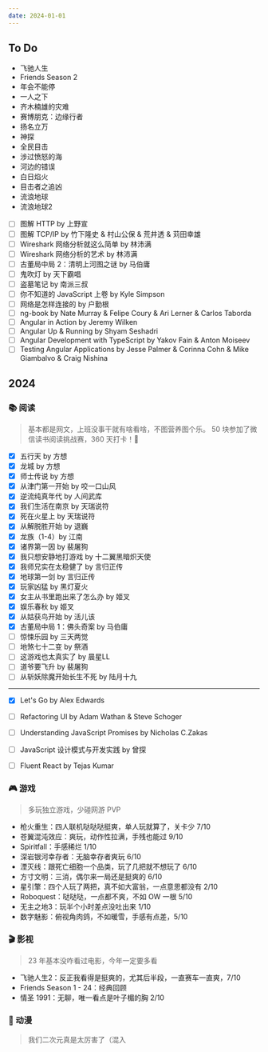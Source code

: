 ```yaml
---
date: 2024-01-01
---
```


## To Do

- 飞驰人生
- Friends Season 2
- 年会不能停
- 一人之下
- 齐木楠雄的灾难
- 赛博朋克：边缘行者
- 扬名立万
- 神探
- 全民目击
- 涉过愤怒的海
- 河边的错误
- 白日焰火
- 目击者之追凶
- 流浪地球
- 流浪地球2

- [ ] 图解 HTTP by 上野宣
- [ ] 图解 TCP/IP by 竹下隆史 & 村山公保 & 荒井透 & 苅田幸雄
- [ ] Wireshark 网络分析就这么简单 by 林沛满
- [ ] Wireshark 网络分析的艺术 by 林沛满
- [ ] 古董局中局 2：清明上河图之谜 by 马伯庸
- [ ] 鬼吹灯 by 天下霸唱
- [ ] 盗墓笔记 by 南派三叔
- [ ] 你不知道的 JavaScript 上卷 by Kyle Simpson
- [ ] 网络是怎样连接的 by 户勤根
- [ ] ng-book by Nate Murray & Felipe Coury & Ari Lerner & Carlos Taborda
- [ ] Angular in Action by Jeremy Wilken
- [ ] Angular Up & Running by Shyam Seshadri
- [ ] Angular Development with TypeScript by Yakov Fain & Anton Moiseev
- [ ] Testing Angular Applications by Jesse Palmer & Corinna Cohn & Mike Giambalvo & Craig Nishina

## 2024

### 📚 阅读

> 基本都是网文，上班没事干就有啥看啥，不图营养图个乐。 50 块参加了微信读书阅读挑战赛，360 天打卡！🛌

- [x] 五行天 by 方想
- [x] 龙城 by 方想
- [x] 师士传说 by 方想
- [x] 从津门第一开始 by 咬一口山风
- [x] 逆流纯真年代 by 人间武库
- [x] 我们生活在南京 by 天瑞说符
- [x] 死在火星上 by 天瑞说符
- [x] 从解脱胜开始 by 退巍
- [x] 龙族（1-4）by 江南
- [x] 诸界第一因 by 裴屠狗
- [x] 我只想安静地打游戏 by 十二翼黑暗炽天使
- [x] 我师兄实在太稳健了 by 言归正传
- [x] 地球第一剑 by 言归正传
- [x] 玩家凶猛 by 黑灯夏火
- [x] 女主从书里跑出来了怎么办 by 姬叉
- [x] 娱乐春秋 by 姬叉
- [x] 从姑获鸟开始 by 活儿该
- [x] 古董局中局 1：佛头奇案 by 马伯庸
- [ ] 惊悚乐园 by 三天两觉
- [ ] 地煞七十二变 by 祭酒
- [ ] 这游戏也太真实了 by 晨星LL
- [ ] 道爷要飞升 by 裴屠狗
- [ ] 从斩妖除魔开始长生不死 by 陆月十九

---

- [x] Let's Go by Alex Edwards
- [ ] Refactoring UI by Adam Wathan & Steve Schoger
- [ ] Understanding JavaScript Promises by Nicholas C.Zakas
- [ ] JavaScript 设计模式与开发实践 by 曾探
- [ ] Fluent React by Tejas Kumar


### 🎮 游戏

> 多玩独立游戏，少碰网游 PVP

- 枪火重生：四人联机哒哒哒挺爽，单人玩就算了，关卡少 7/10
- 苍翼混沌效应：爽玩，动作性拉满，手残也能过 9/10
- Spiritfall：手感稀烂 1/10
- 深岩银河幸存者：无脑幸存者爽玩 6/10
- 湮灭线：跟死亡细胞一个品类，玩了几把就不想玩了 6/10
- 方寸文明：三消，偶尔来一局还是挺爽的 6/10
- 星引擎：四个人玩了两把，真不如大富翁，一点意思都没有 2/10
- Roboquest：哒哒哒，一点都不爽，不如 OW 一根 5/10
- 无主之地3：玩半个小时差点没吐出来 1/10
- 数字魅影：俯视角肉鸽，不如暖雪，手感有点差，5/10

### 🎬 影视

> 23 年基本没咋看过电影，今年一定要多看

- 飞驰人生2：反正我看得是挺爽的，尤其后半段，一直赛车一直爽，7/10
- Friends Season 1 - 24：经典回顾
- 情圣 1991：无聊，唯一看点是叶子楣的胸 2/10

### 🌸 动漫

> 我们二次元真是太厉害了（混入
